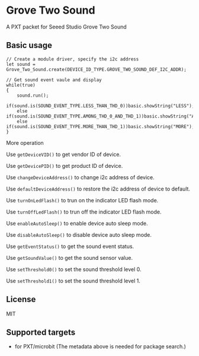 # Grove Two Sound

A PXT packet for Seeed Studio Grove Two Sound

## Basic usage

```blocks
// Create a module driver, specify the i2c address
let sound = Grove_Two_Sound.create(DEVICE_ID_TYPE.GROVE_TWO_SOUND_DEF_I2C_ADDR);

// Get sound event vaule and display
while(true)
{
    sound.run();
    if(sound.is(SOUND_EVENT_TYPE.LESS_THAN_THD_0))basic.showString("LESS");
    else if(sound.is(SOUND_EVENT_TYPE.AMONG_THD_0_AND_THD_1))basic.showString("AMONG");
    else if(sound.is(SOUND_EVENT_TYPE.MORE_THAN_THD_1))basic.showString("MORE");
}
```
More operation

Use ``getDeviceVID()`` to get vendor ID of device.

Use ``getDevicePID()`` to get product ID of device.

Use ``changeDeviceAddress()`` to change i2c address of device.

Use ``defaultDeviceAddress()`` to restore the i2c address of device to default.

Use ``turnOnLedFlash()`` to trun on the indicator LED flash mode.

Use ``turnOffLedFlash()`` to trun off the indicator LED flash mode.

Use ``enableAutoSleep()`` to enable device auto sleep mode.

Use ``disableAutoSleep()`` to disable device auto sleep mode.

Use ``getEventStatus()`` to get the sound event status.

Use ``getSoundValue()`` to get the sound sensor value.

Use ``setThreshold0()`` to set the sound threshold level 0.

Use ``setThreshold1()`` to set the sound threshold level 1.

## License

MIT

## Supported targets

* for PXT/microbit
(The metadata above is needed for package search.)

